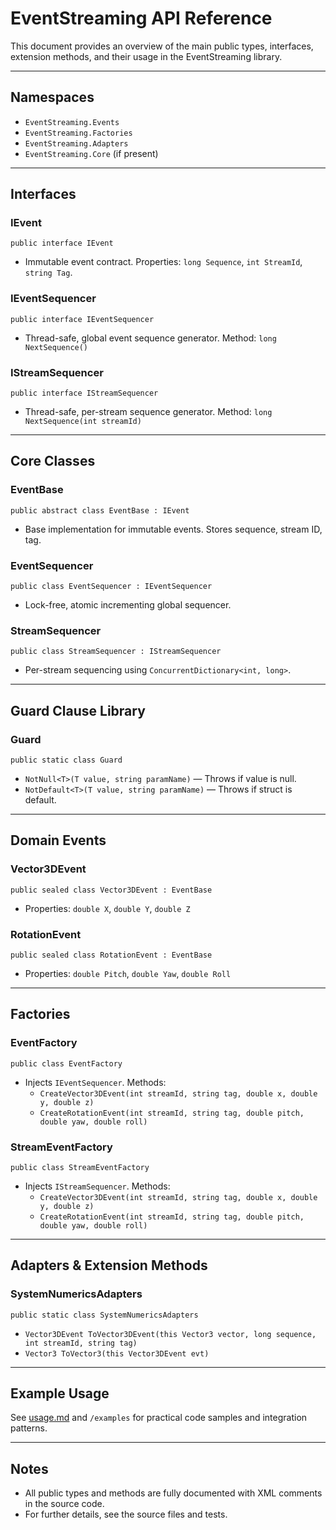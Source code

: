 # EventStreaming API Reference

This document provides an overview of the main public types, interfaces, extension methods, and their usage in the EventStreaming library.

---

## Namespaces
- `EventStreaming.Events`
- `EventStreaming.Factories`
- `EventStreaming.Adapters`
- `EventStreaming.Core` (if present)

---

## Interfaces
### IEvent
```
public interface IEvent
```
- Immutable event contract. Properties: `long Sequence`, `int StreamId`, `string Tag`.

### IEventSequencer
```
public interface IEventSequencer
```
- Thread-safe, global event sequence generator. Method: `long NextSequence()`

### IStreamSequencer
```
public interface IStreamSequencer
```
- Thread-safe, per-stream sequence generator. Method: `long NextSequence(int streamId)`

---

## Core Classes
### EventBase
```
public abstract class EventBase : IEvent
```
- Base implementation for immutable events. Stores sequence, stream ID, tag.

### EventSequencer
```
public class EventSequencer : IEventSequencer
```
- Lock-free, atomic incrementing global sequencer.

### StreamSequencer
```
public class StreamSequencer : IStreamSequencer
```
- Per-stream sequencing using `ConcurrentDictionary<int, long>`.

---

## Guard Clause Library
### Guard
```
public static class Guard
```
- `NotNull<T>(T value, string paramName)` — Throws if value is null.
- `NotDefault<T>(T value, string paramName)` — Throws if struct is default.

---

## Domain Events
### Vector3DEvent
```
public sealed class Vector3DEvent : EventBase
```
- Properties: `double X`, `double Y`, `double Z`

### RotationEvent
```
public sealed class RotationEvent : EventBase
```
- Properties: `double Pitch`, `double Yaw`, `double Roll`

---

## Factories
### EventFactory
```
public class EventFactory
```
- Injects `IEventSequencer`. Methods:
  - `CreateVector3DEvent(int streamId, string tag, double x, double y, double z)`
  - `CreateRotationEvent(int streamId, string tag, double pitch, double yaw, double roll)`

### StreamEventFactory
```
public class StreamEventFactory
```
- Injects `IStreamSequencer`. Methods:
  - `CreateVector3DEvent(int streamId, string tag, double x, double y, double z)`
  - `CreateRotationEvent(int streamId, string tag, double pitch, double yaw, double roll)`

---

## Adapters & Extension Methods
### SystemNumericsAdapters
```
public static class SystemNumericsAdapters
```
- `Vector3DEvent ToVector3DEvent(this Vector3 vector, long sequence, int streamId, string tag)`
- `Vector3 ToVector3(this Vector3DEvent evt)`

---

## Example Usage
See [usage.md](usage.md) and `/examples` for practical code samples and integration patterns.

---

## Notes
- All public types and methods are fully documented with XML comments in the source code.
- For further details, see the source files and tests.
